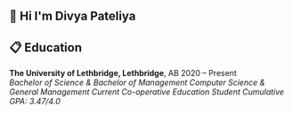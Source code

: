 ## 🤸 <a name="intro">Hi I'm Divya Pateliya</a>

## <a name="introduction">📋 Education</a>
**The University of Lethbridge, Lethbridge**, AB  2020 – Present  
*Bachelor of Science & Bachelor of Management
Computer Science & General Management 
Current Co-operative Education Student
Cumulative GPA: 3.47/4.0*
